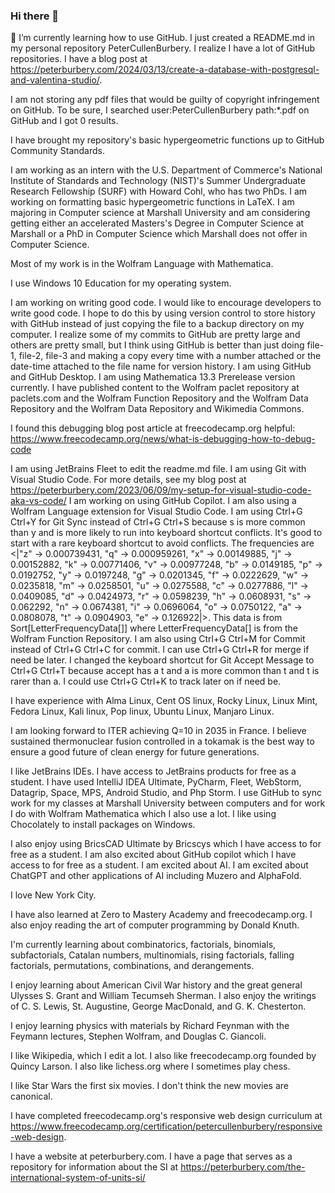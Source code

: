 ### Hi there 👋
🌱 I’m currently learning how to use GitHub. I just created a README.md in my personal repository PeterCullenBurbery.
I realize I have a lot of GitHub repositories.
I have a blog post at https://peterburbery.com/2024/03/13/create-a-database-with-postgresql-and-valentina-studio/.

I am not storing any pdf files that would be guilty of copyright infringement on GitHub. To be sure, I searched user:PeterCullenBurbery path:*.pdf on GitHub and I got 0 results.

I have brought my repository's basic hypergeometric functions up to GitHub Community Standards.

I am working as an intern with the U.S. Department of Commerce's National Institute of Standards and Technology (NIST)'s Summer Undergraduate Research Fellowship (SURF) with Howard Cohl, who has two PhDs. I am working on formatting basic hypergeometric functions in LaTeX. I am majoring in Computer science at Marshall University and am considering getting either an accelerated Masters's Degree in Computer Science at Marshall or a PhD in Computer Science which Marshall does not offer in Computer Science.

Most of my work is in the Wolfram Language with Mathematica.

I use Windows 10 Education for my operating system.


 I am working on writing good code. I would like to encourage developers to write good code.
 I hope to do this by using version control to store history with GitHub instead of just copying the file to a backup directory on my computer. I realize some of my commits to GitHub are pretty large and others are pretty small, but I think using GitHub is better than just doing file-1, file-2, file-3 and making a copy every time with a number attached or the date-time attached to the file name for version history. I am using GitHub and GitHub Desktop.
 I am using Mathematica 13.3 Prerelease version currently.
I have published content to the Wolfram paclet repository at paclets.com and the Wolfram Function Repository and the Wolfram Data Repository and the Wolfram Data Repository and Wikimedia Commons.

 I found this debugging blog post article at freecodecamp.org helpful: https://www.freecodecamp.org/news/what-is-debugging-how-to-debug-code

 I am using JetBrains Fleet to edit the readme.md file.
 I am using Git with Visual Studio Code. For more details, see my blog post at https://peterburbery.com/2023/06/09/my-setup-for-visual-studio-code-aka-vs-code/
 I am working on using GitHub Copilot.
 I am also using a Wolfram Language extension for Visual Studio Code.
 I am using Ctrl+G Ctrl+Y for Git Sync instead of Ctrl+G Ctrl+S because s is more common than y and is more likely to run into keyboard shortcut conflicts. It's good to start with a rare keyboard shortcut to avoid conflicts.
 The frequencies are <|"z" -> 0.000739431, "q" -> 0.000959261, "x" -> 0.00149885, 
 "j" -> 0.00152882, "k" -> 0.00771406, "v" -> 0.00977248, 
 "b" -> 0.0149185, "p" -> 0.0192752, "y" -> 0.0197248, 
 "g" -> 0.0201345, "f" -> 0.0222629, "w" -> 0.0235818, 
 "m" -> 0.0258501, "u" -> 0.0275588, "c" -> 0.0277886, 
 "l" -> 0.0409085, "d" -> 0.0424973, "r" -> 0.0598239, 
 "h" -> 0.0608931, "s" -> 0.062292, "n" -> 0.0674381, 
 "i" -> 0.0696064, "o" -> 0.0750122, "a" -> 0.0808078, 
 "t" -> 0.0904903, "e" -> 0.126922|>.
 This data is from Sort[LetterFrequencyData[]] where LetterFrequencyData[] is from the Wolfram Function Repository.
 I am also using Ctrl+G Ctrl+M for Commit instead of Ctrl+G Ctrl+C for commit. I can use Ctrl+G Ctrl+R for merge if need be later. I changed the keyboard shortcut for Git Accept Message to Ctrl+G Ctrl+T because accept has a t and a is more common than t and t is rarer than a. I could use Ctrl+G Ctrl+K to track later on if need be.

I have experience with Alma Linux, Cent OS linux, Rocky Linux, Linux Mint, Fedora Linux, Kali linux, Pop linux, Ubuntu Linux, Manjaro Linux.

I am looking forward to ITER achieving Q=10 in 2035 in France. I believe sustained thermonuclear fusion controlled in a tokamak is the best way to ensure a good future of clean energy for future generations.

I like JetBrains IDEs. I have access to JetBrains products for free as a student. I have used IntelliJ IDEA Ultimate, PyCharm, Fleet, WebStorm, Datagrip, Space, MPS, Android Studio, and Php Storm. I use GitHub to sync work for my classes at Marshall University between computers and for work I do with Wolfram Mathematica which I also use a lot. I like using Chocolately to install packages on Windows.

I also enjoy using BricsCAD Ultimate by Bricscys which I have access to for free as a student. I am also excited about GitHub copilot which I have access to for free as a student. I am excited about AI. I am excited about ChatGPT and other applications of AI including Muzero and AlphaFold.

I love New York City.

I have also learned at Zero to Mastery Academy and freecodecamp.org. I also enjoy reading the art of computer programming by Donald Knuth.

I'm currently learning about combinatorics, factorials, binomials, subfactorials, Catalan numbers, multinomials, rising factorials, falling factorials, permutations, combinations, and derangements. 

I enjoy learning about American Civil War history and the great general Ulysses S. Grant and William Tecumseh Sherman. I also enjoy the writings of C. S. Lewis, St. Augustine, George MacDonald, and G. K. Chesterton.

I enjoy learning physics with materials by Richard Feynman with the Feymann lectures, Stephen Wolfram, and Douglas C. Giancoli.

I like Wikipedia, which I edit a lot. I also like freecodecamp.org founded by Quincy Larson. I also like lichess.org where I sometimes play chess.

I like Star Wars the first six movies. I don't think the new movies are canonical.

I have completed freecodecamp.org's responsive web design curriculum at https://www.freecodecamp.org/certification/petercullenburbery/responsive-web-design.

I have a website at peterburbery.com. I have a page that serves as a repository for information about the SI at https://peterburbery.com/the-international-system-of-units-si/
<!--
**PeterCullenBurbery/PeterCullenBurbery** is a ✨ _special_ ✨ repository because its `README.md` (this file) appears on your GitHub profile.

Here are some ideas to get you started:

- 🔭 I’m currently working on dimensional analysis with Mathematica.
- 🌱 I’m currently learning how to use GitHub
- 👯 I’m looking to collaborate on developing the app GPSTest.
- 🤔 I’m looking for help with mixed chinese postman problem
- 💬 Ask me about arc routing and graph theory and chinese postman problem
- 📫 How to reach me: petercullenburbery@gmail.com
- 😄 Pronouns: he him his
- ⚡ Fun fact: I think Mathematica is the best programming language.
-->
